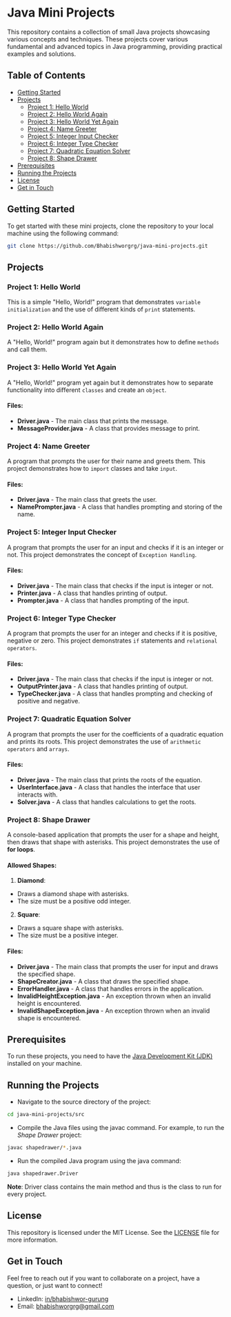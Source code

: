# Java Mini Projects
This repository contains a collection of small Java projects showcasing various concepts and techniques. These projects cover various fundamental and advanced topics in Java programming, providing practical examples and solutions.


## Table of Contents
- [Getting Started](#getting-started)
- [Projects](#projects)
  - [Project 1: Hello World](#project-1-hello-world)
  - [Project 2: Hello World Again](#project-2-hello-world-again)
  - [Project 3: Hello World Yet Again](#project-3-hello-world-yet-again)
  - [Project 4: Name Greeter](#project-4-name-greeter)
  - [Project 5: Integer Input Checker](#project-5-integer-input-checker)
  - [Project 6: Integer Type Checker](#project-6-integer-type-checker)
  - [Project 7: Quadratic Equation Solver](#project-7-quadratic-equation-solver)
  - [Project 8: Shape Drawer](#project-8-shape-drawer)
- [Prerequisites](#prerequisites)
- [Running the Projects](#running-the-projects)
- [License](#license)
- [Get in Touch](#get-in-touch)


## Getting Started
To get started with these mini projects, clone the repository to your local machine using the following command:
```bash
git clone https://github.com/Bhabishworgrg/java-mini-projects.git
```


## Projects
### Project 1: Hello World
  This is a simple "Hello, World!" program that demonstrates `variable initialization` and the use of different kinds of `print` statements.

### Project 2: Hello World Again
  A "Hello, World!" program again but it demonstrates how to define `methods` and call them.

### Project 3: Hello World Yet Again
  A "Hello, World!" program yet again but it demonstrates how to separate functionality into different `classes` and create an `object`.
  #### Files:
  - **Driver.java** - The main class that prints the message.
  - **MessageProvider.java** - A class that provides message to print.

### Project 4: Name Greeter
  A program that prompts the user for their name and greets them. This project demonstrates how to `import` classes and take `input`.
  #### Files:
  - **Driver.java** - The main class that greets the user.
  - **NamePrompter.java** - A class that handles prompting and storing of the name.

### Project 5: Integer Input Checker
  A program that prompts the user for an input and checks if it is an integer or not. This project demonstrates the concept of `Exception Handling`.
  #### Files:
  - **Driver.java** - The main class that checks if the input is integer or not.
  - **Printer.java** - A class that handles printing of output.
  - **Prompter.java** - A class that handles prompting of the input.

### Project 6: Integer Type Checker
  A program that prompts the user for an integer and checks if it is positive, negative or zero. This project demonstrates `if` statements and `relational operators`.
  #### Files:
  - **Driver.java** - The main class that checks if the input is integer or not.
  - **OutputPrinter.java** - A class that handles printing of output.
  - **TypeChecker.java** - A class that handles prompting and checking of positive and negative.

### Project 7: Quadratic Equation Solver
  A program that prompts the user for the coefficients of a quadratic equation and prints its roots. This project demonstrates the use of `arithmetic operators` and `arrays`.
  #### Files:
  - **Driver.java** - The main class that prints the roots of the equation.
  - **UserInterface.java** - A class that handles the interface that user interacts with.
  - **Solver.java** - A class that handles calculations to get the roots.

### Project 8: Shape Drawer
  A console-based application that prompts the user for a shape and height, then draws that shape with asterisks. This project demonstrates the use of **for loops**.
  #### Allowed Shapes:
  1. **Diamond**:
  - Draws a diamond shape with asterisks.
  - The size must be a positive odd integer.
  2. **Square**:
  - Draws a square shape with asterisks.
  - The size must be a positive integer.
  #### Files:
  - **Driver.java** - The main class that prompts the user for input and draws the specified shape.
  - **ShapeCreator.java** - A class that draws the specified shape.
  - **ErrorHandler.java** - A class that handles errors in the application.
  - **InvalidHeightException.java** - An exception thrown when an invalid height is encountered.
  - **InvalidShapeException.java** - An exception thrown when an invalid shape is encountered.

## Prerequisites
To run these projects, you need to have the [Java Development Kit (JDK)](https://www.oracle.com/in/java/technologies/downloads/) installed on your machine.

## Running the Projects
- Navigate to the source directory of the project:
```bash
cd java-mini-projects/src
```
- Compile the Java files using the javac command. For example, to run the *Shape Drawer* project:
```bash
javac shapedrawer/*.java
```
- Run the compiled Java program using the java command:
```bash
java shapedrawer.Driver
```
**Note**: Driver class contains the main method and thus is the class to run for every project.

## License
This repository is licensed under the MIT License. See the [LICENSE](LICENSE) file for more information.

## Get in Touch
Feel free to reach out if you want to collaborate on a project, have a question, or just want to connect!
- LinkedIn: [in/bhabishwor-gurung](https://www.linkedin.com/in/bhabishwor-gurung/)
- Email: [bhabishworgrg@gmail.com](mailto:bhabishworgrg@gmail.com)
